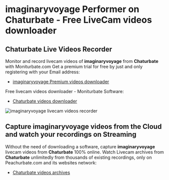 # imaginaryvoyage Performer on Chaturbate - Free LiveCam videos downloader

## Chaturbate Live Videos Recorder

Monitor and record livecam videos of **imaginaryvoyage** from **Chaturbate** with Moniturbate.com
Get a premium trial for free by just and only registering with your Email address:
* [imaginaryvoyage Premium videos downloader](https://moniturbate.com/request-demo-licence-key.html)

Free livecam videos downloader - Moniturbate Software:
* [Chaturbate videos downloader](https://moniturbate.com/moniturbate-download-software.html)

![imaginaryvoyage livecam videos recorder](https://peachurnet.com/templates/moniturbate-software.png)


## Capture imaginaryvoyage videos from the Cloud and watch your recordings on Streaming

Without the need of downloading a software, capture **imaginaryvoyage** livecam videos from **Chaturbate** 100% online.
Watch Livecam archives from **Chaturbate** unlimitedly from thousands of existing recordings, only on Peachurbate.com and its websites network:
* [Chaturbate videos archives](https://peachurnet.com/)